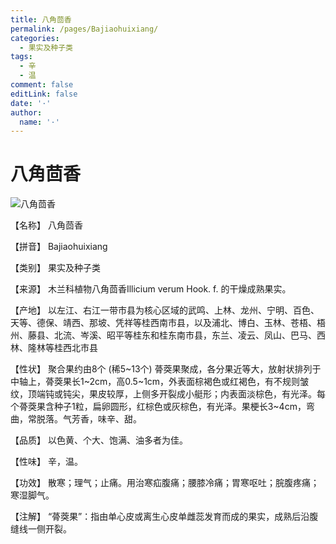```yaml
---
title: 八角茴香
permalink: /pages/Bajiaohuixiang/
categories: 
  - 果实及种子类
tags: 
  - 辛
  - 温
comment: false
editLink: false
date: '·'
author: 
  name: '·'
---
```

# 八角茴香

![八角茴香](https://sys01.lib.hkbu.edu.hk/cmed/mmid/images/B00155.jpg)

<!-- more -->
【名称】	八角茴香	

【拼音】	Bajiaohuixiang

【类别】	果实及种子类

【来源】	木兰科植物八角茴香Illicium verum Hook. f. 的干燥成熟果实。

【产地】	以左江、右江一带市县为核心区域的武鸣、上林、龙州、宁明、百色、天等、德保、靖西、那坡、凭祥等桂西南市县，以及浦北、博白、玉林、苍梧、梧州、藤县、北流、岑溪、昭平等桂东和桂东南市县，东兰、凌云、凤山、巴马、西林、隆林等桂西北市县

【性状】	聚合果约由8个 (稀5~13个) 蓇葖果聚成，各分果近等大，放射状排列于中轴上，蓇葖果长1~2cm，高0.5~1cm，外表面棕褐色或红褐色，有不规则皱纹，顶端钝或钝尖，果皮较厚，上侧多开裂成小艇形；内表面淡棕色，有光泽。每个蓇葖果含种子1粒，扁卵圆形，红棕色或灰棕色，有光泽。果梗长3~4cm，弯曲，常脱落。气芳香，味辛、甜。

【品质】	以色黄、个大、饱满、油多者为佳。

【性味】	辛，温。

【功效】	散寒；理气；止痛。用治寒疝腹痛；腰膝冷痛；胃寒呕吐；脘腹疼痛；寒湿脚气。

【注解】	“蓇葖果”：指由单心皮或离生心皮单雌蕊发育而成的果实，成熟后沿腹缝线一侧开裂。